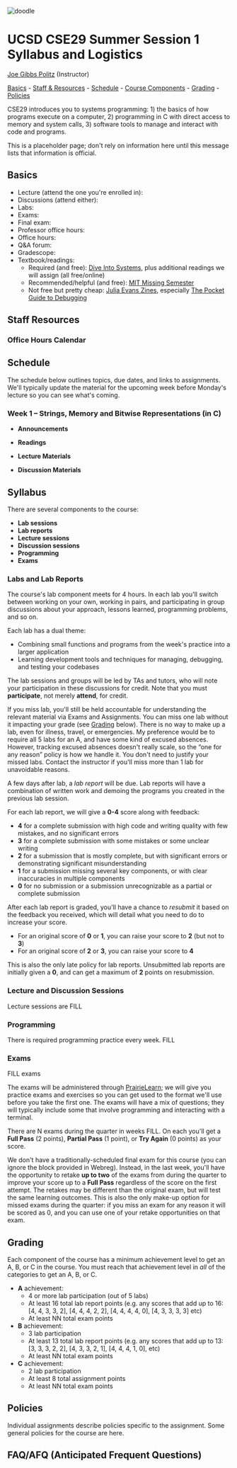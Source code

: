![doodle](./doodle.jpg)

# UCSD CSE29 Summer Session 1 Syllabus and Logistics

[Joe Gibbs Politz](https://jpolitz.github.io) (Instructor)

[Basics](#basics) -
[Staff &amp; Resources](#staff-resources) -
[Schedule](#schedule) -
[Course Components](#syllabus) -
[Grading](#grading) -
[Policies](#policy)

CSE29 introduces you to systems programming: 1) the basics of how programs
execute on a computer, 2) programming in C with direct access to memory and
system calls, 3) software tools to manage and interact with code and programs.

This is a placeholder page; don't rely on information here until this message
lists that information is official.

## <a name="basics"></a> Basics

- Lecture (attend the one you're enrolled in):
- Discussions (attend either):
- Labs:
- Exams:
- Final exam:
- Professor office hours:
- Office hours:
- Q&A forum:
- Gradescope:
- Textbook/readings:
  - Required (and free): [Dive Into Systems](https://diveintosystems.org/book/), plus additional readings we will assign (all free/online)
  - Recommended/helpful (and free): [MIT Missing Semester](https://missing.csail.mit.edu/)
  - Not free but pretty cheap: [Julia Evans Zines](https://wizardzines.com/), especially [The Pocket Guide to Debugging](https://wizardzines.com/zines/debugging-guide/)

## <a name="staff-resources"></a> Staff Resources

### Office Hours Calendar


## <a name="schedule"></a> Schedule

The schedule below outlines topics, due dates, and links to assignments. We'll
typically update the material for the upcoming week before Monday's lecture so
you can see what's coming.

### Week 1 – Strings, Memory and Bitwise Representations (in C)

- **Announcements**

- **Readings**

- **Lecture Materials**

- **Discussion Materials**

## Syllabus

There are several components to the course:

- **Lab sessions**
- **Lab reports**
- **Lecture sessions**
- **Discussion sessions**
- **Programming**
- **Exams**

### Labs and Lab Reports

The course's lab component meets for 4 hours. In each lab you'll switch between
working on your own, working in pairs, and participating in group discussions
about your approach, lessons learned, programming problems, and so on.

Each lab has a dual theme:

- Combining small functions and programs from the week's practice into a larger
  application
- Learning development tools and techniques for managing, debugging, and
  testing your codebases

The lab sessions and groups will be led by TAs and tutors, who will note your
participation in these discussions for credit. Note that you must
**participate**, not merely **attend**, for credit.

If you miss lab, you'll still be held accountable for understanding the
relevant material via Exams and Assignments. You can miss one lab without it
impacting your grade (see [Grading](#grading) below). There is no way to make
up a lab, even for illness, travel, or emergencies. My preference would be to
require all 5 labs for an A, and have some kind of excused absences. However,
tracking excused absences doesn't really scale, so the “one for any reason”
policy is how we handle it. You don't need to justify your missed labs. Contact
the instructor if you'll miss more than 1 lab for unavoidable reasons.

A few days after lab, a _lab report_ will be due. Lab reports will have a
combination of written work and demoing the programs you created in the
previous lab session.

For each lab report, we will give a **0-4** score along with feedback:

- **4** for a complete submission with high code and writing quality with few
  mistakes, and no significant errors
- **3** for a complete submission with some mistakes or some unclear writing
- **2** for a submission that is mostly complete, but with significant errors
  or demonstrating significant misunderstanding
- **1** for a submission missing several key components, or with clear
  inaccuracies in multiple components
- **0** for no submission or a submission unrecognizable as a partial or complete submission

After each lab report is graded, you'll have a chance to *resubmit* it based on
the feedback you received, which will detail what you need to do to increase
your score.

- For an original score of **0** or **1**, you can raise your score to **2** (but not to **3**)
- For an original score of **2** or **3**, you can raise your score to **4**

This is also the only late policy for lab reports. Unsubmitted lab reports are
initially given a **0**, and can get a maximum of **2** points on resubmission.

### Lecture and Discussion Sessions

Lecture sessions are FILL

### Programming

There is required programming practice every week. FILL

### Exams

FILL exams

The exams will be administered through
[PrairieLearn](https://www.prairielearn.com/about); we will give you practice
exams and exercises so you can get used to the format we'll use before you take
the first one. The exams will have a mix of questions; they will typically
include some that involve programming and interacting with a terminal.

There are N exams during the quarter in weeks FILL. On each you'll
get a **Full Pass** (2 points), **Partial Pass** (1 point), or
**Try Again** (0 points) as your score.

We don't have a traditionally-scheduled final exam for this course (you can
ignore the block provided in Webreg).  Instead, in the last week, you'll have
the opportunity to retake **up to two** of the exams from during the quarter to
improve your score up to a **Full Pass** regardless of the score on the first
attempt. The retakes may be different than the original exam, but will test the
same learning outcomes. This is also the only make-up option for missed exams
during the quarter: if you miss an exam for any reason it will be scored as 0,
and you can use one of your retake opportunities on that exam.

## Grading

Each component of the course has a minimum achievement level to get an A, B, or
C in the course. You must reach that achievement level in _all_ of the
categories to get an A, B, or C.

- **A** achievement:
    - 4 or more lab participation (out of 5 labs)
    - At least 16 total lab report points (e.g. any scores that add up to 16: [4, 4, 3, 3, 2], [4, 4, 4, 2, 2], [4, 4, 4, 4, 0], [4, 3, 3, 3, 3] etc)
    - At least NN total exam points
- **B** achievement:
    - 3 lab participation
    - At least 13 total lab report points (e.g. any scores that add up to 13: [3, 3, 3, 2, 2], [4, 3, 3, 2, 1], [4, 4, 4, 1, 0], etc)
    - At least NN total exam points
- **C** achievement:
    - 2 lab participation
    - At least 8 total assignment points
    - At least NN total exam points


## Policies

Individual assignments describe policies specific to the assignment. Some
general policies for the course are here.


## FAQ/AFQ (Anticipated Frequent Questions)

